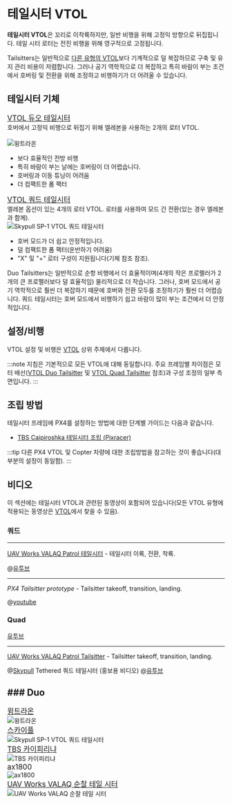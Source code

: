 # 테일시터 VTOL

**테일시터 VTOL**은 꼬리로 이착륙하지만, 일반 비행을 위해 고정익 방향으로 뒤집힙니다. 테일 시터 로터는 전진 비행을 위해 영구적으로 고정됩니다.

Tailsitters는 일반적으로 [다른 유형의 VTOL](../frames_vtol/README.md)보다 기계적으로 덜 복잡하므로 구축 및 유지 관리 비용이 저렴합니다. 그러나 공기 역학적으로 더 복잡하고 특히 바람이 부는 조건에서 호버링 및 전환을 위해 조정하고 비행하기가 더 어려울 수 있습니다.

## 테일시터 기체

<div class="grid_wrapper two_column">
  <div class="grid_item">
    <div class="grid_item_heading"><big><a href="../airframes/airframe_reference.html#vtol-duo-tailsitter">VTOL 듀오 테일시터</a></big></div>
    <div class="grid_text">
    호버에서 고정익 비행으로 뒤집기 위해 엘레본을 사용하는 2개의 로터 VTOL.<br><br>
    <img src="../../assets/airframes/vtol/wingtraone/hero.jpg" title="Wingtra: WingtraOne VTOL 듀오 테일시터" alt="윙트라온" /> 
    <ul>
      <li>보다 효율적인 전방 비행</li>
      <li>특히 바람이 부는 날에는 호버링이 더 어렵습니다.</li>
      <li>호버링과 이동 튜닝이 어려움</li>
      <li>더 컴팩트한 폼 팩터</li>
    </ul>
    </div>
  </div>
<div class="grid_item">
  <div class="grid_item_heading"><big><a href="../airframes/airframe_reference.html#vtol-quad-tailsitter">VTOL 쿼드 테일시터</a></big></div>
  엘레본 옵션이 있는 4개의 로터 VTOL. 로터를 사용하여 모드 간 전환(있는 경우 엘레본과 함께).
  <div class="grid_text">
  <img title="Skypull SP-1 VTOL 쿼드 테일시터" src="../../assets/airframes/vtol/skypull/skypull_sp1.jpg" />
  <ul>
    <li>호버 모드가 더 쉽고 안정적입니다.</li>
    <li>덜 컴팩트한 폼 팩터(운반하기 어려움)</li>
    <li>"X" 및 "+" 로터 구성이 지원됩니다(기체 참조 참조).</li>
  </ul>
  </div>
</div>
</div>

Duo Tailsitters는 일반적으로 순항 비행에서 더 효율적이며(4개의 작은 프로펠러가 2개의 큰 프로펠러보다 덜 효율적임) 물리적으로 더 작습니다. 그러나, 호버 모드에서 공기 역학적으로 훨씬 더 복잡하기 때문에 호버와 전환 모두를 조정하기가 훨씬 더 어렵습니다. 쿼드 테일시터는 호버 모드에서 비행하기 쉽고 바람이 많이 부는 조건에서 더 안정적입니다.

## 설정/비행

VTOL 설정 및 비행은 [VTOL](../frames_vtol/README.md) 상위 주제에서 다룹니다.

:::note
지침은 기본적으로 모든 VTOL에 대해 동일합니다. 주요 프레임별 차이점은 모터 배선([VTOL Duo Tailsitter](../airframes/airframe_reference.md#vtol-duo-tailsitter) 및 [VTOL Quad Tailsitter](../airframes/airframe_reference.md#vtol-quad-tailsitter) 참조)과 구성 조정의 일부 측면입니다.
:::

## 조립 방법

테일시터 프레임에 PX4를 설정하는 방법에 대한 단계별 가이드는 다음과 같습니다.

- [TBS Caipiroshka 테일시터 조립 (Pixracer)](../frames_vtol/vtol_tailsitter_caipiroshka_pixracer.md)

:::tip
다른 PX4 VTOL 및 Copter 차량에 대한 조립방법을 참고하는 것이 좋습니다(대부분의 설정이 동일함).
:::

## 비디오

이 섹션에는 테일시터 VTOL과 관련된 동영상이 포함되어 있습니다(모든 VTOL 유형에 적용되는 동영상은 [VTOL](../frames_vtol/README.md)에서 찾을 수 있음).

### 쿼드

---

[UAV Works VALAQ Patrol 테일시터](https://www.valaqpatrol.com/tech-data/) - 테일시터 이륙, 전환, 착륙.

@[유투브](https://youtu.be/pWt6uoqpPIw)

---

*PX4 Tailsitter prototype*  - Tailsitter takeoff, transition, landing. 
<!-- provided by slack user xdwgood. Not yet got detail -->
@[youtube](c3myer2n80M)

### Quad

[유투브](https://www.youtube.com/watch?v=acG0aTuf3f8&vq=hd720)

---

[UAV Works VALAQ Patrol Tailsitter](https://www.valaqpatrol.com/tech-data/) - Tailsitter takeoff, transition, landing.

@[Skypull](https://www.skypull.technology/) Tethered 쿼드 테일시터 (홍보용 비디오) @[유투브](https://youtu.be/6s-Izqb_GVs)


## ### Duo

<div class="grid_wrapper three_column">
  <div class="grid_item">
    <div class="grid_item_heading"><big><a href="https://wingtra.com/mapping-drone-wingtraone/">윙트라온</a></big></div>
    <div class="grid_text">
    <img src="../../assets/airframes/vtol/wingtraone/hero.jpg" title="Wingtra: WingtraOne VTOL 듀오 테일시터" alt="윙트라온" /> 
    </div>
  </div>
  <div class="grid_item">
    <div class="grid_item_heading"><big><a href="https://www.skypull.technology/">스카이풀</a></big></div>
    <div class="grid_text">
      <img title="Skypull SP-1 VTOL 쿼드 테일시터" src="../../assets/airframes/vtol/skypull/skypull_sp1.jpg" />
    </div>
  </div>
  <div class="grid_item">
    <div class="grid_item_heading"><big><a href="../frames_vtol/vtol_tailsitter_caipiroshka_pixracer.html">TBS 카이피리냐</a></big></div>
    <div class="grid_text">
      <img title="TBS 카이피리냐" src="../../assets/airframes/vtol/caipiroshka/caipiroshka.jpg" />
    </div>
  </div>
  <div class="grid_item">
    <div class="grid_item_heading"><big>ax1800</big></div>
    <div class="grid_text">
      <img title="ax1800" src="../../assets/airframes/vtol/xdwgood_ax1800/hero.jpg" />
    </div>
  </div>
  <div class="grid_item">
    <div class="grid_item_heading"><big><a href="https://www.valaqpatrol.com/tech-data/">UAV Works VALAQ 순찰 테일 시터</a></big></div>
    <div class="grid_text">
      <img title="UAV Works VALAQ 순찰 테일 시터" src="../../assets/airframes/vtol/uav_works_valaq_patrol/hero.jpg" />
    </div>
  </div>
</div>
